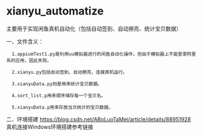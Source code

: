 # xianyu_automatize
主要用于实现闲鱼真机自动化（包括自动签到、自动擦亮、统计宝贝数据）

一、文件含义：

	  1.appiumTest1.py是利用uu模拟器进行的闲鱼自动化操作，但由于模拟器上不能登录阿里系的应用，因此失败。
	
	  2.xianyu.py包括自动签到、自动擦亮，连接真机运行。
	
	  3.xianyuData.py则是用来统计宝贝数据。
	
	  4.sort_list.p用来顺序储存每一个宝贝名。
	
	  5.xianyuData.p用来存放当次统计的宝贝数据。
  
二、环境搭建
	https://blog.csdn.net/ABoLuoTaMei/article/details/88951928
	真机连接Windows环境搭建参考链接
